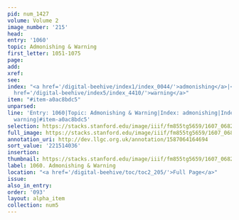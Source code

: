 ```yaml
---
pid: num_1427
volume: Volume 2
image_number: '215'
head:
entry: '1060'
topic: Admonishing & Warning
first_letter: 1051-1075
page:
add:
xref:
see:
index: "<a href='/digital-beehive/index1/index_0044/'>admonishing</a>|<a href='/digital-beehive/index2/index_1322/'>exhortation</a>|<a
  href='/digital-beehive/index5/index_4410/'>warning</a>"
item: "#item-a0ac8bdc5"
unparsed:
line: 'Entry: 1060|Topic: Admonishing & Warning|Index: admonishing|Index: exhortation|Index:
  warning|#item-a0ac8bdc5'
selection: https://stacks.stanford.edu/image/iiif/fm855tg5659/1607_0682/455,4036,2836,903/full/0/default.jpg
full_image: https://stacks.stanford.edu/image/iiif/fm855tg5659/1607_0682/full/full/0/default.jpg
annotation_uri: http://dev.llgc.org.uk/annotation/1587064164694
sort_value: '221514036'
insertion:
thumbnail: https://stacks.stanford.edu/image/iiif/fm855tg5659/1607_0682/455,4036,600,180/250,/0/default.jpg
label: 1060. Admonishing & Warning
location: "<a href='/digital-beehive/toc/toc2_205/'>Full Page</a>"
issue:
also_in_entry:
order: '093'
layout: alpha_item
collection: num5
---
```

